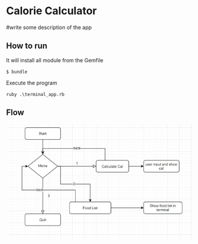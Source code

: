 # Calorie Calculator

#write some description of the app

## How to run

It will install all module from the Gemfile

```
$ bundle

```

Execute the program

```
ruby .\terminal_app.rb

```

## Flow

![](images/Flow.jpg)
